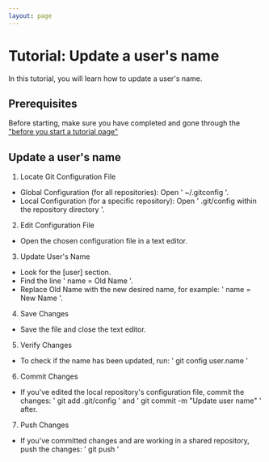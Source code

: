 ```yaml
---
layout: page
---
```


# Tutorial: Update a user's name

In this tutorial, you will learn how to update a user's name.

## Prerequisites

Before starting, make sure you have completed and gone through the ["before you start a tutorial page"](before-you-start-a-tutorial.md)

## Update a user's name

1. Locate Git Configuration File

  * Global Configuration (for all repositories): Open ' ~/.gitconfig '.
  * Local Configuration (for a specific repository): Open ' .git/config within the repository directory '.

2. Edit Configuration File

  * Open the chosen configuration file in a text editor.

3. Update User's Name

  * Look for the [user] section.
  * Find the line ' name = Old Name '.
  * Replace Old Name with the new desired name, for example: ' name = New Name '.

4. Save Changes

  * Save the file and close the text editor.

5. Verify Changes

  * To check if the name has been updated, run: ' git config user.name '

6. Commit Changes

  * If you've edited the local repository's configuration file, commit the changes: ' git add .git/config ' and ' git commit -m "Update user name" ' after.

7. Push Changes

  * If you've committed changes and are working in a shared repository, push the changes: ' git push ' 


